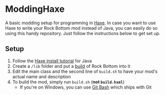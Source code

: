 # ModdingHaxe
A basic modding setup for programming in [Haxe](https://haxe.org/). In case you want to use Haxe to write your Rock Bottom mod instead of Java, you can easily do so using this handy repository. Just follow the instructions below to get set up.

## Setup
1. Follow the [Haxe install tutorial](https://haxe.org/documentation/platforms/java.html) for Java
2. Create a `/lib` folder and put a [build](https://github.com/RockBottomGame/RockBottom/releases) of Rock Bottom into it
3. Edit the main class and the second line of `build.sh` to have your mod's actual name and description
4. To build the mod, simply run `build.sh` (**not `build.hxml`**)
    - If you're on Windows, you can use [Git Bash](https://gitforwindows.org/) which ships with Git
